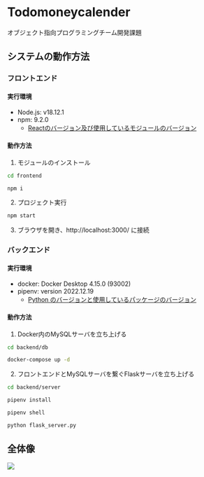 # Todomoneycalender
オブジェクト指向プログラミングチーム開発課題

## システムの動作方法
### フロントエンド
#### 実行環境
- Node.js: v18.12.1
- npm: 9.2.0
  - [Reactのバージョン及び使用しているモジュールのバージョン](https://github.com/2022AIT-OOP2-G3/Todomoneycalender/blob/main/frontend/package.json)

#### 動作方法
1. モジュールのインストール
```bash
cd frontend

npm i
```
2. プロジェクト実行
```bash
npm start
```
3. ブラウザを開き、http://localhost:3000/ に接続

### バックエンド

#### 実行環境

- docker: Docker Desktop 4.15.0 (93002)
- pipenv: version 2022.12.19
  - [Python のバージョンと使用しているパッケージのバージョン](https://github.com/2022AIT-OOP2-G3/Todomoneycalender/blob/main/backend/server/Pipfile)

#### 動作方法
1. Docker内のMySQLサーバを立ち上げる
```bash
cd backend/db

docker-compose up -d
```
2. フロントエンドとMySQLサーバを繋ぐFlaskサーバを立ち上げる
```bash
cd backend/server

pipenv install

pipenv shell

python flask_server.py
```

## 全体像
![](https://i.imgur.com/CGUdKhK.png)
